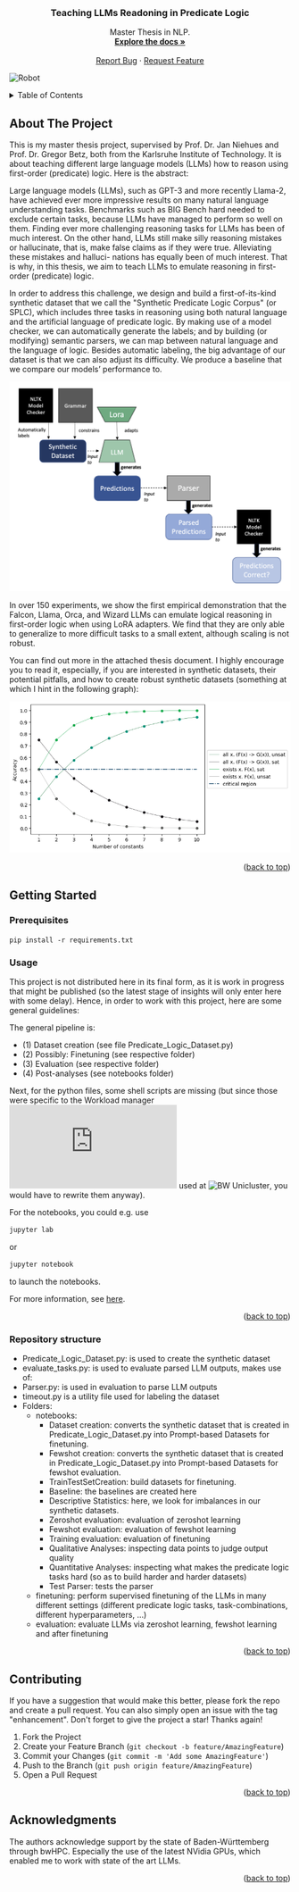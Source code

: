 <!-- Improved compatibility of back to top link: See: https://github.com/othneildrew/Best-README-Template/pull/73 -->
<a name="readme-top"></a>


<!-- PROJECT SHIELDS -->
<!--
*** I'm using markdown "reference style" links for readability.
*** Reference links are enclosed in brackets [ ] instead of parentheses ( ).
*** See the bottom of this document for the declaration of the reference variables
*** for contributors-url, forks-url, etc. This is an optional, concise syntax you may use.
*** https://www.markdownguide.org/basic-syntax/#reference-style-links

[![Contributors][contributors-shield]][contributors-url]
[![Forks][forks-shield]][forks-url]
[![Stargazers][stars-shield]][stars-url]
[![Issues][issues-shield]][issues-url]
[![MIT License][license-shield]][license-url]
[![LinkedIn][linkedin-shield]][linkedin-url]
-->


<!-- PROJECT LOGO -->
<br />
<div align="center">

<h3 align="center">Teaching LLMs Readoning in Predicate Logic</h3>

  <p align="center">
    Master Thesis in NLP.
    <br />
    <a href="https://github.com/simondoebele/llm-predicate-logic"><strong>Explore the docs »</strong></a>
    <br />
    <br />
    <a href="https://github.com/simondoebele/llm-predicate-logic/issues">Report Bug</a>
    ·
    <a href="https://github.com/simondoebele/llm-predicate-logic/issues">Request Feature</a>
  </p>
</div>

![Robot](./images/robotLearning.png)


<!-- TABLE OF CONTENTS -->
<details>
  <summary>Table of Contents</summary>
  <ol>
    <li>
      <a href="#about-the-project">About The Project</a>
    </li>
    <li>
      <a href="#getting-started">Getting Started</a>
      <ul>
        <li><a href="#prerequisites">Prerequisites</a></li>
        <li><a href="#usage">Usage</a></li>
        <li><a href="#structure">Repository Structure</a></li>
      </ul>
    </li>
    <li><a href="#contributing">Contributing</a></li>
    <!-- <li><a href="#acknowledgments">Acknowledgments</a></li> -->
  </ol>
</details>



<!-- ABOUT THE PROJECT -->
## About The Project

This is my master thesis project, supervised by Prof. Dr. Jan Niehues and Prof. Dr. Gregor Betz, both from the Karlsruhe Institute of Technology. It is about teaching different large language models (LLMs) how to reason using first-order (predicate) logic. Here is the abstract:

Large language models (LLMs), such as GPT-3 and more recently Llama-2, have achieved ever more impressive results on many natural language understanding tasks. Benchmarks such as BIG Bench hard needed to exclude certain tasks, because LLMs have managed to perform so well on them. Finding ever more challenging reasoning tasks for LLMs has been of much interest. On the other hand, LLMs still make silly reasoning mistakes or hallucinate, that is, make false claims as if they were true. Alleviating these mistakes and halluci- nations has equally been of much interest. That is why, in this thesis, we aim to teach LLMs to emulate reasoning in first-order (predicate) logic.

In order to address this challenge, we design and build a first-of-its-kind synthetic dataset that we call the "Synthetic Predicate Logic Corpus" (or SPLC), which includes three tasks in reasoning using both natural language and the artificial language of predicate logic. By making use of a model checker, we can automatically generate the labels; and by building (or modifying) semantic parsers, we can map between natural language and the language of logic. Besides automatic labeling, the big advantage of our dataset is that we can also adjust its difficulty. We produce a baseline that we compare our models’ performance to.

![Architecture](./images/overall-architecture.png)

In over 150 experiments, we show the first empirical demonstration that the Falcon, Llama, Orca, and Wizard LLMs can emulate logical reasoning in first-order logic when using LoRA adapters. We find that they are only able to generalize to more difficult tasks to a small extent, although scaling is not robust.

You can find out more in the attached thesis document. 
I highly encourage you to read it, especially, if you are interested in synthetic datasets, their potential pitfalls, and how to create robust synthetic datasets (something at which I hint in the following graph):

![Baseline](./images/baseline_analysis.png)



<p align="right">(<a href="#readme-top">back to top</a>)</p>




<!-- GETTING STARTED -->
## Getting Started

### Prerequisites

```
pip install -r requirements.txt
```


<!-- USAGE EXAMPLES -->
### Usage

This project is not distributed here in its final form, as it is work in progress that might be published (so the latest stage of insights will only enter here with some delay). Hence, in order to work with this project, here are some general guidelines:

The general pipeline is:
* (1) Dataset creation (see file Predicate_Logic_Dataset.py)
* (2) Possibly: Finetuning (see respective folder)
* (3) Evaluation (see respective folder)
* (4) Post-analyses (see notebooks folder)

Next, for the python files, some shell scripts are missing (but since those were specific to the Workload manager ![Slurm](https://slurm.schedmd.com/quickstart.html) used at ![BW Unicluster](https://wiki.bwhpc.de/e/BwUniCluster2.0/Hardware_and_Architecture), you would have to rewrite them anyway).

For the notebooks, you could e.g. use

   ```sh
   jupyter lab
   ```

or

   ```sh
   jupyter notebook
   ```

to launch the notebooks.

For more information, see [here](https://jupyter.org/install).

<p align="right">(<a href="#readme-top">back to top</a>)</p>



<!-- Repository Structure -->
### Repository structure

- Predicate_Logic_Dataset.py: is used to create the synthetic dataset
- evaluate_tasks.py: is used to evaluate parsed LLM outputs, makes use of:
- Parser.py: is used in evaluation to parse LLM outputs
- timeout.py is a utility file used for labeling the dataset
- Folders:
  - notebooks: 
    - Dataset creation: converts the synthetic dataset that is created in Predicate_Logic_Dataset.py into Prompt-based Datasets for finetuning.
    - Fewshot creation: converts the synthetic dataset that is created in Predicate_Logic_Dataset.py into Prompt-based Datasets for fewshot evaluation.
    - TrainTestSetCreation: build datasets for finetuning.
    - Baseline: the baselines are created here
    - Descriptive Statistics: here, we look for imbalances in our synthetic datasets.
    - Zeroshot evaluation: evaluation of zeroshot learning
    - Fewshot evaluation: evaluation of fewshot learning
    - Training evaluation: evaluation of finetuning
    - Qualitative Analyses: inspecting data points to judge output quality
    - Quantitative Analyses: inspecting what makes the predicate logic tasks hard (so as to build harder and harder datasets)
    - Test Parser: tests the parser
  - finetuning: perform supervised finetuning of the LLMs in many different settings (different predicate logic tasks, task-combinations, different hyperparameters, ...)
  - evaluation: evaluate LLMs via zeroshot learning, fewshot learning and after finetuning



<p align="right">(<a href="#readme-top">back to top</a>)</p>



<!-- CONTRIBUTING -->
## Contributing

If you have a suggestion that would make this better, please fork the repo and create a pull request. You can also simply open an issue with the tag "enhancement".
Don't forget to give the project a star! Thanks again!

1. Fork the Project
2. Create your Feature Branch (`git checkout -b feature/AmazingFeature`)
3. Commit your Changes (`git commit -m 'Add some AmazingFeature'`)
4. Push to the Branch (`git push origin feature/AmazingFeature`)
5. Open a Pull Request

<p align="right">(<a href="#readme-top">back to top</a>)</p>





<!-- ACKNOWLEDGMENTS -->
## Acknowledgments

The authors acknowledge support by the state of Baden-Württemberg through bwHPC. Especially the use of the latest NVidia GPUs, which enabled me to work with state of the art LLMs.



<p align="right">(<a href="#readme-top">back to top</a>)</p>


<!-- MARKDOWN LINKS & IMAGES -->
<!-- https://www.markdownguide.org/basic-syntax/#reference-style-links -->
[contributors-shield]: https://img.shields.io/github/contributors/github_username/repo_name.svg?style=for-the-badge
[contributors-url]: https://github.com/github_username/repo_name/graphs/contributors
[forks-shield]: https://img.shields.io/github/forks/github_username/repo_name.svg?style=for-the-badge
[forks-url]: https://github.com/github_username/repo_name/network/members
[stars-shield]: https://img.shields.io/github/stars/github_username/repo_name.svg?style=for-the-badge
[stars-url]: https://github.com/github_username/repo_name/stargazers
[issues-shield]: https://img.shields.io/github/issues/github_username/repo_name.svg?style=for-the-badge
[issues-url]: https://github.com/github_username/repo_name/issues
[license-shield]: https://img.shields.io/github/license/github_username/repo_name.svg?style=for-the-badge
[license-url]: https://github.com/github_username/repo_name/blob/master/LICENSE.txt
[linkedin-shield]: https://img.shields.io/badge/-LinkedIn-black.svg?style=for-the-badge&logo=linkedin&colorB=555
[linkedin-url]: https://linkedin.com/in/linkedin_username
[product-screenshot]: images/screenshot.png
[Next.js]: https://img.shields.io/badge/next.js-000000?style=for-the-badge&logo=nextdotjs&logoColor=white
[Next-url]: https://nextjs.org/
[React.js]: https://img.shields.io/badge/React-20232A?style=for-the-badge&logo=react&logoColor=61DAFB
[React-url]: https://reactjs.org/
[Vue.js]: https://img.shields.io/badge/Vue.js-35495E?style=for-the-badge&logo=vuedotjs&logoColor=4FC08D
[Vue-url]: https://vuejs.org/
[Angular.io]: https://img.shields.io/badge/Angular-DD0031?style=for-the-badge&logo=angular&logoColor=white
[Angular-url]: https://angular.io/
[Svelte.dev]: https://img.shields.io/badge/Svelte-4A4A55?style=for-the-badge&logo=svelte&logoColor=FF3E00
[Svelte-url]: https://svelte.dev/
[Laravel.com]: https://img.shields.io/badge/Laravel-FF2D20?style=for-the-badge&logo=laravel&logoColor=white
[Laravel-url]: https://laravel.com
[Bootstrap.com]: https://img.shields.io/badge/Bootstrap-563D7C?style=for-the-badge&logo=bootstrap&logoColor=white
[Bootstrap-url]: https://getbootstrap.com
[JQuery.com]: https://img.shields.io/badge/jQuery-0769AD?style=for-the-badge&logo=jquery&logoColor=white
[JQuery-url]: https://jquery.com 
